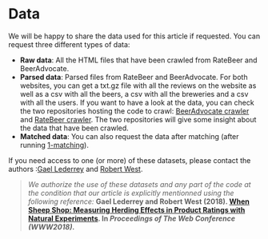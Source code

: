 # Data

We will be happy to share the data used for this article if requested. You can request three different types of data:

- **Raw data**: All the HTML files that have been crawled from RateBeer and BeerAdvocate.
- **Parsed data**: Parsed files from RateBeer and BeerAdvocate. For both websites, you can get a txt.gz file with all the reviews on the website as well as a csv with all the beers, a csv with all the breweries and a csv with all the users. If you want to have a look at the data, you can check the two repositories hosting the code to crawl: [BeerAdvocate crawler](https://github.com/glederrey/beeradvocate_crawler) and [RateBeer crawler](https://github.com/glederrey/ratebeer_crawler). The two repositories will give some insight about the data that have been crawled.
- **Matched data**: You can also request the data after matching (after running [1-matching](https://github.com/epfl-dlab/when_sheep_shop/blob/master/code/notebooks/1-matching.ipynb)).

If you need access to one (or more) of these datasets, please contact the authors :[Gael Lederrey](mailto:gael.lederrey@epfl.ch) and [Robert West](mailto:robert.west@epfl.ch).

> *We authorize the use of these datasets and any part of the code at the condition that our article is explicitly mentionned using the following reference:* **Gael Lederrey and Robert West (2018). [When Sheep Shop: Measuring Herding Effects in Product Ratings with Natural Experiments](https://arxiv.org/abs/1802.06578v2). In *Proceedings of The Web Conference (WWW2018).***
